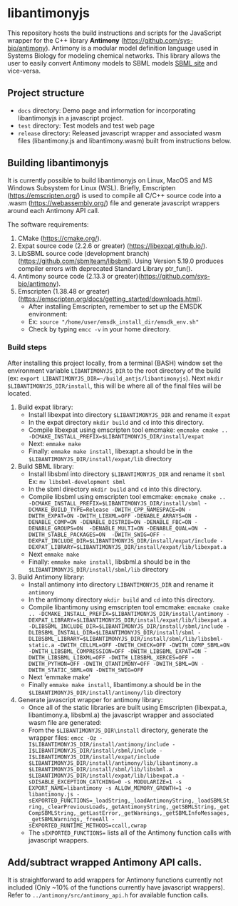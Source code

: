 
# libantimonyjs

This repository hosts the build instructions and scripts for the JavaScript wrapper for the C++ library <strong>Antimony</strong> (https://github.com/sys-bio/antimony). Antimony is a modular model definition language used in Systems Biology for modeling chemical networks. This library allows the user to easily convert Antimony models to SBML models [SBML site](https://sbml.org) and vice-versa. 

## Project structure
- `docs` directory: Demo page and information for incorporating libantimonyjs in a javascript project.
- `test` directory: Test models and test web page
- `release` directory: Released javascript wrapper and associated wasm files (libantimony.js and libantimony.wasm) built from instructions below.

## Building libantimonyjs
It is currently possible to build libantimonyjs on Linux, MacOS and MS Windows Subsystem for Linux (WSL). Briefly, Emscripten (https://emscripten.org/) is used to compile all C/C++ source code into a .wasm (https://webassembly.org/) file and generate javascript wrappers around each Antimony API call.

The software requirements:
1. CMake (https://cmake.org/).
2. Expat source code (2.2.6 or greater) (https://libexpat.github.io/).
3. LibSBML source code (development branch) (https://github.com/sbmlteam/libsbml). Using Version 5.19.0 produces compiler errors with deprecated Standard Library ptr_fun().
4. Antimony source code (2.13.3 or greater)(https://github.com/sys-bio/antimony).
5. Emscripten (1.38.48 or greater) (https://emscripten.org/docs/getting_started/downloads.html).
   - After installing Emscripten, remember to set up the EMSDK environment: 
   - Ex: ``` source "/home/user/emsdk_install_dir/emsdk_env.sh" ```
   - Check by typing `emcc -v` in your home directory.


### Build steps
After installing this project locally, from a terminal (BASH) window set the environment variable `LIBANTIMONYJS_DIR` to the root directory of the build (ex: `export LIBANTIMONYJS_DIR=~/build_antjs/libantimonyjs`). Next `mkdir $LIBANTIMONYJS_DIR/install`, this will be where all of the final files will be located.

1. Build expat library:
   - Install libexpat into directory `$LIBANTIMONYJS_DIR` and rename it `expat`
   - In the expat directory `mkdir build` and `cd` into this directory.
   - Compile libexpat using emscripten tool emcmake:
     `emcmake cmake .. -DCMAKE_INSTALL_PREFIX=$LIBANTIMONYJS_DIR/install/expat`
   - Next: `emmake make`
   - Finally: `emmake make install`, libexapt.a should be in the `$LIBANTIMONYJS_DIR/install/expat/lib` directory 
2. Build SBML library:
   - Install libsbml into directory `$LIBANTIMONYJS_DIR` and rename it `sbml`
     Ex: `mv libsbml-development sbml`
   - In the sbml directory `mkdir build` and `cd` into this directory.
   - Compile libsbml using emscripten tool emcmake:
     `emcmake cmake .. -DCMAKE_INSTALL_PREFIX=$LIBANTIMONYJS_DIR/install/sbml -DCMAKE_BUILD_TYPE=Release -DWITH_CPP_NAMESPACE=ON -DWITH_EXPAT=ON -DWITH_LIBXML=OFF -DENABLE_ARRAYS=ON -DENABLE_COMP=ON -DENABLE_DISTRIB=ON -DENABLE_FBC=ON -DENABLE_GROUPS=ON  -DENABLE_MULTI=ON -DENABLE_QUAL=ON  -DWITH_STABLE_PACKAGES=ON  -DWITH_SWIG=OFF -DEXPAT_INCLUDE_DIR=$LIBANTIMONYJS_DIR/install/expat/include -DEXPAT_LIBRARY=$LIBANTIMONYJS_DIR/install/expat/lib/libexpat.a`
   - Next `emmake make`
   - Finally: `emmake make install`, libsbml.a should be in the `$LIBANTIMONYJS_DIR/install/sbml/lib` directory 
3. Build Antimony library:
   - Install antimony into directory `LIBANTIMONYJS_DIR` and rename it `antimony`
   - In the antimony directory `mkdir build` and `cd` into this directory.
   - Compile libantimony using emscripten tool emcmake:
     `emcmake cmake .. -DCMAKE_INSTALL_PREFIX=$LIBANTIMONYJS_DIR/install/antimony -DEXPAT_LIBRARY=$LIBANTIMONYJS_DIR/install/expat/lib/libexpat.a -DLIBSBML_INCLUDE_DIR=$LIBANTIMONYJS_DIR/install/sbml/include -DLIBSBML_INSTALL_DIR=$LIBANTIMONYJS_DIR/install/sbml -DLIBSBML_LIBRARY=$LIBANTIMONYJS_DIR/install/sbml/lib/libsbml-static.a -DWITH_CELLML=OFF -DWITH_CHECK=OFF -DWITH_COMP_SBML=ON -DWITH_LIBSBML_COMPRESSION=OFF -DWITH_LIBSBML_EXPAT=ON -DWITH_LIBSBML_LIBXML=OFF -DWITH_LIBSBML_XERCES=OFF -DWITH_PYTHON=OFF -DWITH_QTANTIMONY=OFF -DWITH_SBML=ON -DWITH_STATIC_SBML=ON -DWITH_SWIG=OFF`
   - Next 'emmake make'
   - Finally `emmake make install`, libantimony.a should be in the `$LIBANTIMONYJS_DIR/install/antimony/lib` directory
4. Generate javascript wrapper for antimony library:
   - Once all of the static libraries are built using Emscripten (libexpat.a, libantimony.a, libsbml.a) the javascript wrapper and associated wasm file are generated:
   - From the `$LIBANTIMONYJS_DIR\install` directory, generate the wrapper files:
     `emcc -Oz -I$LIBANTIMONYJS_DIR/install/antimony/include -I$LIBANTIMONYJS_DIR/install/sbml/include -I$LIBANTIMONYJS_DIR/install/expat/include  $LIBANTIMONYJS_DIR/install/antimony/lib/libantimony.a $LIBANTIMONYJS_DIR/install/sbml/lib/libsbml.a $LIBANTIMONYJS_DIR/install/expat/lib/libexpat.a -sDISABLE_EXCEPTION_CATCHING=0 -s MODULARIZE=1 -s EXPORT_NAME=libantimony -s ALLOW_MEMORY_GROWTH=1 -o libantimony.js -sEXPORTED_FUNCTIONS=_loadString,_loadAntimonyString,_loadSBMLString,_clearPreviousLoads,_getAntimonyString,_getSBMLString,_getCompSBMLString,_getLastError,_getWarnings,_getSBMLInfoMessages,_getSBMLWarnings,_freeAll -sEXPORTED_RUNTIME_METHODS=ccall,cwrap`
   - The `sEXPORTED_FUNCTIONS=` lists all of the Antimony function calls with javascript wrappers.  
     
## Add/subtract wrapped Antimony API calls.
It is straightforward to add wrappers for Antimony functions currently not included (Only ~10% of the functions currently have javascript wrappers). Refer to `../antimony/src/antimony_api.h` for available function calls.
